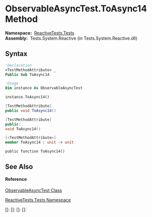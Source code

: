 # ObservableAsyncTest.ToAsync14 Method

**Namespace:**  [ReactiveTests.Tests](ReactiveTests.Tests\ReactiveTests.Tests.md)  
**Assembly:**  Tests.System.Reactive (in Tests.System.Reactive.dll)

## Syntax

```vb
'Declaration
<TestMethodAttribute> _
Public Sub ToAsync14
```

```vb
'Usage
Dim instance As ObservableAsyncTest

instance.ToAsync14()
```

```csharp
[TestMethodAttribute]
public void ToAsync14()
```

```c++
[TestMethodAttribute]
public:
void ToAsync14()
```

```fsharp
[<TestMethodAttribute>]
member ToAsync14 : unit -> unit 
```

```jscript
public function ToAsync14()
```

## See Also

#### Reference

[ObservableAsyncTest Class](ObservableAsyncTest\ObservableAsyncTest.md)

[ReactiveTests.Tests Namespace](ReactiveTests.Tests\ReactiveTests.Tests.md)

[]: 
[]: 
[]: 
[]: 